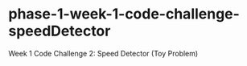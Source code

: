 # phase-1-week-1-code-challenge-speedDetector
Week 1 Code Challenge 2: Speed Detector (Toy Problem)
